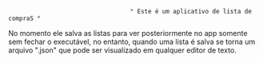                                       ° Este é um aplicativo de lista de compraS °

 No momento ele salva as listas para ver posteriormente no app somente sem fechar o executável, no entanto, quando uma lista é salva se torna um arquivo ".json" que pode ser visualizado em qualquer editor de texto.
